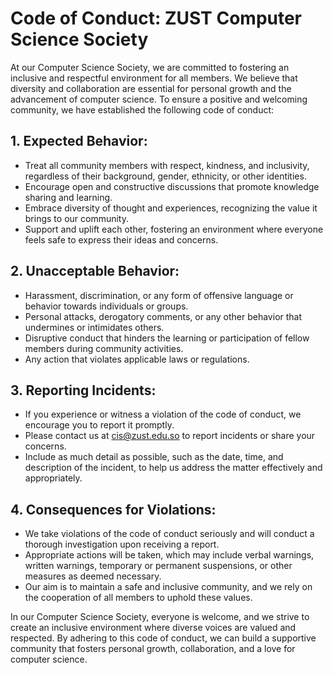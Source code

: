 # Code of Conduct: ZUST Computer Science Society

At our Computer Science Society, we are committed to fostering an inclusive and respectful environment for all members. We believe that diversity and collaboration are essential for personal growth and the advancement of computer science. To ensure a positive and welcoming community, we have established the following code of conduct:

## 1. Expected Behavior:
- Treat all community members with respect, kindness, and inclusivity, regardless of their background, gender, ethnicity, or other identities.
- Encourage open and constructive discussions that promote knowledge sharing and learning.
- Embrace diversity of thought and experiences, recognizing the value it brings to our community.
- Support and uplift each other, fostering an environment where everyone feels safe to express their ideas and concerns.

## 2. Unacceptable Behavior:

- Harassment, discrimination, or any form of offensive language or behavior towards individuals or groups.
- Personal attacks, derogatory comments, or any other behavior that undermines or intimidates others.
- Disruptive conduct that hinders the learning or participation of fellow members during community activities.
- Any action that violates applicable laws or regulations.
 
## 3. Reporting Incidents:

- If you experience or witness a violation of the code of conduct, we encourage you to report it promptly.
- Please contact us at cis@zust.edu.so to report incidents or share your concerns.
- Include as much detail as possible, such as the date, time, and description of the incident, to help us address the matter effectively and appropriately.

## 4. Consequences for Violations:

- We take violations of the code of conduct seriously and will conduct a thorough investigation upon receiving a report.
- Appropriate actions will be taken, which may include verbal warnings, written warnings, temporary or permanent suspensions, or other measures as deemed necessary.
- Our aim is to maintain a safe and inclusive community, and we rely on the cooperation of all members to uphold these values.

In our Computer Science Society, everyone is welcome, and we strive to create an inclusive environment where diverse voices are valued and respected. By adhering to this code of conduct, we can build a supportive community that fosters personal growth, collaboration, and a love for computer science.
